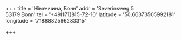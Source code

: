 +++
title = 'Німеччина, Бонн'
addr = 'Severinsweg 5<br />53179 Bonn'
tel = '+49(171)815-72-10'
latitude = '50.66373505992181'
longitude = '7.188882566283315'

+++

